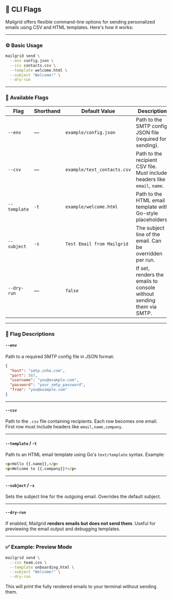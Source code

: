 ## 🏁 CLI Flags

Mailgrid offers flexible command-line options for sending personalized emails using CSV and HTML templates. Here's how it works:

---

### ⚙️ Basic Usage

```bash
mailgrid send \
  --env config.json \
  --csv contacts.csv \
  --template welcome.html \
  --subject "Welcome!" \
  --dry-run
```

---

### 📁 Available Flags

| Flag         | Shorthand | Default Value               | Description                                                                |
| ------------ | --------- | --------------------------- | -------------------------------------------------------------------------- |
| `--env`      | —         | `example/config.json`       | Path to the SMTP config JSON file (required for sending).                  |
| `--csv`      | —         | `example/test_contacts.csv` | Path to the recipient CSV file. Must include headers like `email`, `name`. |
| `--template` | `-t`      | `example/welcome.html`      | Path to the HTML email template with Go-style placeholders.                |
| `--subject`  | `-s`      | `Test Email from Mailgrid`  | The subject line of the email. Can be overridden per run.                  |
| `--dry-run`  | —         | `false`                     | If set, renders the emails to console without sending them via SMTP.       |

---

### 📌 Flag Descriptions

#### `--env`

Path to a required SMTP config file in JSON format:

```json
{
  "host": "smtp.zoho.com",
  "port": 587,
  "username": "you@example.com",
  "password": "your_smtp_password",
  "from": "you@example.com"
}
```

---

#### `--csv`

Path to the `.csv` file containing recipients.
Each row becomes one email. First row must include headers like `email,name,company`.

---

#### `--template` / `-t`

Path to an HTML email template using Go's `text/template` syntax.
Example:

```html
<p>Hello {{.name}},</p>
<p>Welcome to {{.company}}!</p>
```

---

#### `--subject` / `-s`

Sets the subject line for the outgoing email.
Overrides the default subject.

---

#### `--dry-run`

If enabled, Mailgrid **renders emails but does not send them**.
Useful for previewing the email output and debugging templates.

---

### ✅ Example: Preview Mode

```bash
mailgrid send \
  --csv team.csv \
  --template onboarding.html \
  --subject "Welcome!" \
  --dry-run
```

This will print the fully rendered emails to your terminal without sending them.

